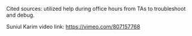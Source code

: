 Cited sources: utilized help during office hours from TAs to troubleshoot and debug. 

Suniul Karim video link: https://vimeo.com/807157768
